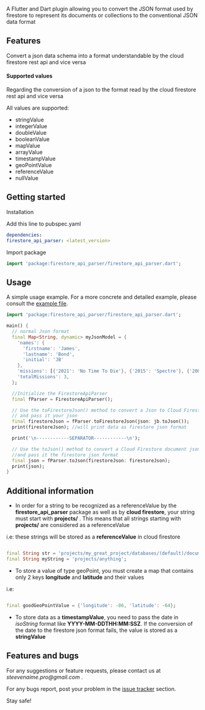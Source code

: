 A Flutter and Dart plugin allowing you to convert the JSON format used by firestore to represent its documents or collections to the conventional JSON data format

## Features

Convert a json data schema into a format understandable by the cloud firestore rest api and vice versa

#### Supported values

Regarding the conversion of a json to the format read by the cloud firestore rest api and vice versa

All values are supported:

- stringValue
- integerValue
- doubleValue
- booleanValue
- mapValue
- arrayValue
- timestampValue
- geoPointValue
- referenceValue
- nullValue

## Getting started

Installation

Add this line to pubspec.yaml

```yaml
dependencies:
firestore_api_parser: <latest_version>
```

Import package

```dart
import 'package:firestore_api_parser/firestore_api_parser.dart';
```

## Usage

A simple usage example. For a more concrete and detailed example, please consult the [example file][example].

```dart
import 'package:firestore_api_parser/firestore_api_parser.dart';

main() {
  // normal Json format
  final Map<String, dynamic> myJsonModel = {
    'names': {
      'firstname': 'James',
      'lastname': 'Bond',
      'initial': 'JB'
    },
    'missions': [{'2021': 'No Time To Die'}, {'2015': 'Spectre'}, {'2006': 'Casino Royale'}]
    'totalMissions': 3,
  };

  //Initialize the FirestoreApiParser
  final fParser = FirestoreApiParser();

  // Use the toFirestoreJson() method to convert a Json to Cloud Firestore document Json format
  // and pass it your json 
  final firestoreJson = fParser.toFirestoreJson(json: jb.toJson());
  print(firestoreJson); //will print data as firestore json format

  print('\n------------SEPARATOR------------\n');

  // Use the toJson() method to convert a Cloud Firestore document json to a normal json
  //and pass it the firestore json format
  final json = fParser.toJson(firestoreJson: firestoreJson);
  print(json);
}

```

## Additional information

- In order for a string to be recognized as a referenceValue by the **firestore_api_parser** package as well as by **cloud firestore**, your string must start with **projects/** . This means that all
  strings starting with **projects/** are considered as a referenceValue

i.e:  these strings will be stored as a **referenceValue** in cloud firestore

```dart

final String str = 'projects/my_great_project/databases/(default)/documents/';
final String myString = 'projects/anything';
```

- To store a value of type geoPoint, you must create a map that contains only 2 keys **longitude** and **latitude** and their values

i.e:

```dart

final goodGeoPointValue = {'longitude': -86, 'latitude': -64};
```

- To store data as a **timestampValue**, you need to pass the date in _isoString_ format like **YYYY-MM-DDTHH:MM:SSZ**. If the conversion of the date to the firestore json format fails, the value is
  stored as a **stringValue**

## Features and bugs

For any suggestions or feature requests, please contact us at _steevenaime.pro@gmail.com_ .

For any bugs report, post your problem in the  [issue tracker][tracker] section.

Stay safe!

[tracker]: https://github.com/stvndelucis/firestore_api_parser/issues

[example]: https://github.com/stvndelucis/firestore_api_parser/blob/main/example/firestore_api_parser_example.dart
